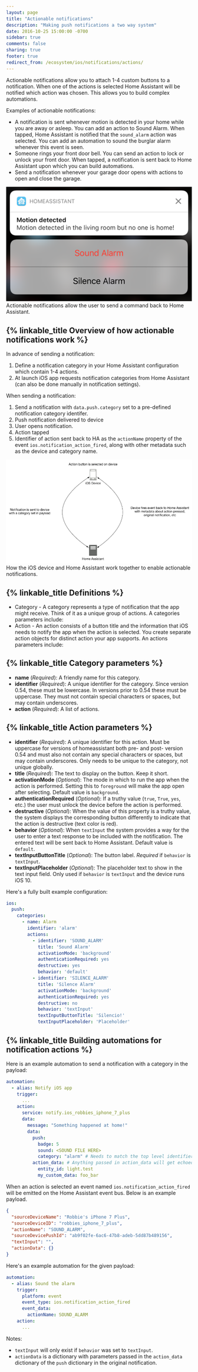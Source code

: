 ```yaml
---
layout: page
title: "Actionable notifications"
description: "Making push notifications a two way system"
date: 2016-10-25 15:00:00 -0700
sidebar: true
comments: false
sharing: true
footer: true
redirect_from: /ecosystem/ios/notifications/actions/
---
```


Actionable notifications allow you to attach 1-4 custom buttons to a notification. When one of the actions is selected Home Assistant will be notified which action was chosen. This allows you to build complex automations.

Examples of actionable notifications:

- A notification is sent whenever motion is detected in your home while you are away or asleep. You can add an action to Sound Alarm. When tapped, Home Assistant is notified that the `sound_alarm` action was selected. You can add an automation to sound the burglar alarm whenever this event is seen.
- Someone rings your front door bell. You can send an action to lock or unlock your front door. When tapped, a notification is sent back to Home Assistant upon which you can build automations.
- Send a notification whenever your garage door opens with actions to open and close the garage.

<p class='img'>
  <img src='/images/ios/actions.png' />
  Actionable notifications allow the user to send a command back to Home Assistant.
</p>

## {% linkable_title Overview of how actionable notifications work %}

In advance of sending a notification:

1. Define a notification category in your Home Assistant configuration which contain 1-4 actions.
2. At launch iOS app requests notification categories from Home Assistant (can also be done manually in notification settings).

When sending a notification:

1. Send a notification with `data.push.category` set to a pre-defined notification category identifer.
2. Push notification delivered to device
3. User opens notification.
3. Action tapped
4. Identifier of action sent back to HA as the `actionName` property of the event `ios.notification_action_fired`, along with other metadata such as the device and category name.

<p class='img'>
  <img src='/images/ios/NotificationActionFlow.png' />
  How the iOS device and Home Assistant work together to enable actionable notifications.
</p>

## {% linkable_title Definitions %}
- Category - A category represents a type of notification that the app might receive. Think of it as a unique group of actions. A categories parameters include:
- Action - An action consists of a button title and the information that iOS needs to notify the app when the action is selected. You create separate action objects for distinct action your app supports. An actions parameters include:

## {% linkable_title Category parameters %}

- **name** (*Required*): A friendly name for this category.
- **identifier** (*Required*): A unique identifier for the category. Since version 0.54, these must be lowercase. In versions prior to 0.54 these must be uppercase. They must not contain special characters or spaces, but may contain underscores.
- **action** (*Required*): A list of actions.

## {% linkable_title Action parameters %}

- **identifier** (*Required*): A unique identifier for this action. Must be uppercase for versions of homeassistant both pre- and post- version 0.54 and must also not contain any special characters or spaces, but may contain underscores. Only needs to be unique to the category, not unique globally.
- **title** (*Required*): The text to display on the button. Keep it short.
- **activationMode** (*Optional*): The mode in which to run the app when the action is performed. Setting this to `foreground` will make the app open after selecting. Default value is `background`.
- **authenticationRequired** (*Optional*): If a truthy value (`true`, `True`, `yes`, etc.) the user must unlock the device before the action is performed.
- **destructive** (*Optional*): When the value of this property is a truthy value, the system displays the corresponding button differently to indicate that the action is destructive (text color is red).
- **behavior** (*Optional*): When `textInput` the system provides a way for the user to enter a text response to be included with the notification. The entered text will be sent back to Home Assistant. Default value is `default`.
- **textInputButtonTitle** (*Optional*): The button label. *Required* if `behavior` is `textInput`.
- **textInputPlaceholder** (*Optional*): The placeholder text to show in the text input field. Only used if `behavior` is `textInput` and the device runs iOS 10.

Here's a fully built example configuration:

```yaml
ios:
  push:
    categories:
      - name: Alarm
        identifier: 'alarm'
        actions:
          - identifier: 'SOUND_ALARM'
            title: 'Sound Alarm'
            activationMode: 'background'
            authenticationRequired: yes
            destructive: yes
            behavior: 'default'
          - identifier: 'SILENCE_ALARM'
            title: 'Silence Alarm'
            activationMode: 'background'
            authenticationRequired: yes
            destructive: no
            behavior: 'textInput'
            textInputButtonTitle: 'Silencio!'
            textInputPlaceholder: 'Placeholder'
```

## {% linkable_title Building automations for notification actions %}
Here is an example automation to send a notification with a category in the payload:

```yaml
automation:
  - alias: Notify iOS app
    trigger:
      ...
    action:
      service: notify.ios_robbies_iphone_7_plus
      data:
        message: "Something happened at home!"
        data:
          push:
            badge: 5
            sound: <SOUND FILE HERE>
            category: "alarm" # Needs to match the top level identifier you used in the ios configuration
          action_data: # Anything passed in action_data will get echoed back to Home Assistant.
            entity_id: light.test
            my_custom_data: foo_bar
```

When an action is selected an event named `ios.notification_action_fired` will be emitted on the Home Assistant event bus. Below is an example payload.

```json
{
  "sourceDeviceName": "Robbie's iPhone 7 Plus",
  "sourceDeviceID": "robbies_iphone_7_plus",
  "actionName": "SOUND_ALARM",
  "sourceDevicePushId": "ab9f02fe-6ac6-47b8-adeb-5dd87b489156",
  "textInput": "",
  "actionData": {}
}
```

Here's an example automation for the given payload:
```yaml
automation:
  - alias: Sound the alarm
    trigger:
      platform: event
      event_type: ios.notification_action_fired
      event_data:
        actionName: SOUND_ALARM
    action:
      ...
```

Notes:

* `textInput` will only exist if `behavior` was set to `textInput`.
* `actionData` is a dictionary with parameters passed in the `action_data` dictionary of the `push` dictionary in the original notification.
